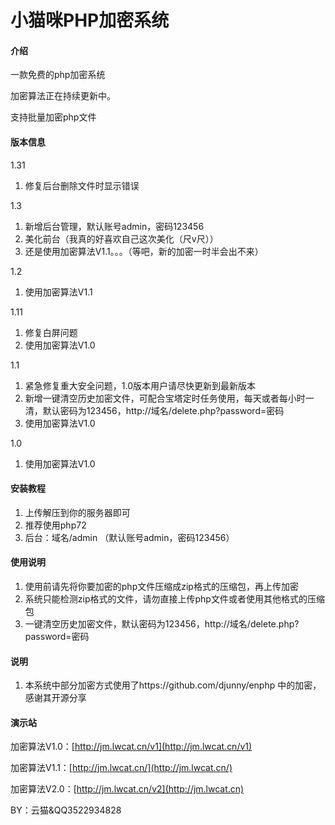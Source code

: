 # 小猫咪PHP加密系统

#### 介绍
  一款免费的php加密系统

  加密算法正在持续更新中。

  支持批量加密php文件

#### 版本信息

1.31
1.  修复后台删除文件时显示错误

1.3
1.  新增后台管理，默认账号admin，密码123456
2.  美化前台（我真的好喜欢自己这次美化（尺v尺））
3.  还是使用加密算法V1.1。。。（等吧，新的加密一时半会出不来）

1.2
1.  使用加密算法V1.1

1.11
1.  修复白屏问题
2.  使用加密算法V1.0

1.1
1.  紧急修复重大安全问题，1.0版本用户请尽快更新到最新版本
2.  新增一键清空历史加密文件，可配合宝塔定时任务使用，每天或者每小时一清，默认密码为123456，http://域名/delete.php?password=密码
3.  使用加密算法V1.0

1.0  
1.  使用加密算法V1.0


#### 安装教程

1.  上传解压到你的服务器即可
2.  推荐使用php72
3.  后台：域名/admin （默认账号admin，密码123456）

#### 使用说明

1.  使用前请先将你要加密的php文件压缩成zip格式的压缩包，再上传加密
2.  系统只能检测zip格式的文件，请勿直接上传php文件或者使用其他格式的压缩包
3.  一键清空历史加密文件，默认密码为123456，http://域名/delete.php?password=密码

#### 说明

1.  本系统中部分加密方式使用了https://github.com/djunny/enphp 中的加密，感谢其开源分享


#### 演示站

  加密算法V1.0：[http://jm.lwcat.cn/v1](http://jm.lwcat.cn/v1)

  加密算法V1.1：[http://jm.lwcat.cn/](http://jm.lwcat.cn/)

  加密算法V2.0：[http://jm.lwcat.cn/v2](http://jm.lwcat.cn)

BY：云猫&QQ3522934828
